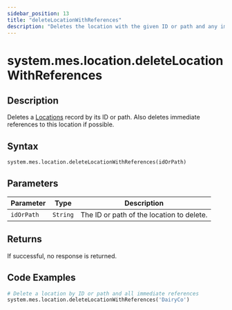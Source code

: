 ```yaml
---
sidebar_position: 13
title: "deleteLocationWithReferences"
description: "Deletes the location with the given ID or path and any immediate references to this location if possible."
---
```


# system.mes.location.deleteLocationWithReferences

## Description

Deletes a [Locations](../../data-model/location-model/location) record by its ID or path. 
Also deletes immediate references to this location if possible.

## Syntax
```python
system.mes.location.deleteLocationWithReferences(idOrPath)
```

## Parameters

| Parameter  | Type     | Description                               |
|------------|----------|-------------------------------------------|
| `idOrPath` | `String` | The ID or path of the location to delete. |

## Returns

If successful, no response is returned.

## Code Examples

```python
# Delete a location by ID or path and all immediate references
system.mes.location.deleteLocationWithReferences('DairyCo')
```